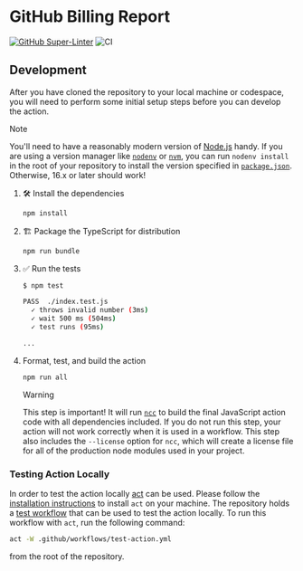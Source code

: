 # GitHub Billing Report

[![GitHub Super-Linter](https://github.com/aatmmr/github-billing-report/actions/workflows/linter.yml/badge.svg)](https://github.com/super-linter/super-linter)
![CI](https://github.com/aatmmr/github-billing-report/actions/workflows/ci.yml/badge.svg)

## Development

After you have cloned the repository to your local machine or codespace, you will
need to perform some initial setup steps before you can develop the action.

> [!NOTE]
>
> You'll need to have a reasonably modern version of
> [Node.js](https://nodejs.org) handy. If you are using a version manager like
> [`nodenv`](https://github.com/nodenv/nodenv) or
> [`nvm`](https://github.com/nvm-sh/nvm), you can run `nodenv install` in the
> root of your repository to install the version specified in
> [`package.json`](./package.json). Otherwise, 16.x or later should work!

1. :hammer_and_wrench: Install the dependencies

   ```bash
   npm install
   ```

1. :building_construction: Package the TypeScript for distribution

   ```bash
   npm run bundle
   ```

1. :white_check_mark: Run the tests

   ```bash
   $ npm test

   PASS  ./index.test.js
     ✓ throws invalid number (3ms)
     ✓ wait 500 ms (504ms)
     ✓ test runs (95ms)

   ...
   ```

1. Format, test, and build the action

   ```bash
   npm run all
   ```

   > [!WARNING]
   >
   > This step is important! It will run [`ncc`](https://github.com/vercel/ncc)
   > to build the final JavaScript action code with all dependencies included.
   > If you do not run this step, your action will not work correctly when it is
   > used in a workflow. This step also includes the `--license` option for
   > `ncc`, which will create a license file for all of the production node
   > modules used in your project.

### Testing Action Locally

In order to test the action locally [act](https://github.com/nektos/act) can be used. Please follow the [installation instructions](https://github.com/nektos/act#installation) to install `act` on your machine. The repository holds a [test workflow](./.github/workflows/test-action.yml) that can be used to test the action locally. To run this workflow with `act`, run the following command:

```bash
act -W .github/workflows/test-action.yml
```

from the root of the repository.
